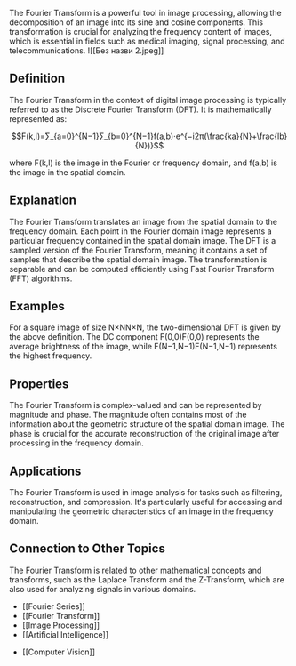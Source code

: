 The Fourier Transform is a powerful tool in image processing, allowing the decomposition of an image into its sine and cosine components. This transformation is crucial for analyzing the frequency content of images, which is essential in fields such as medical imaging, signal processing, and telecommunications.
![[Без назви 2.jpeg]]
## Definition

The Fourier Transform in the context of digital image processing is typically referred to as the Discrete Fourier Transform (DFT). It is mathematically represented as:

$$F(k,l)=∑_{a=0}^{N−1}∑_{b=0}^{N−1}f(a,b)⋅e^{−i2π(\frac{ka}{N}+\frac{lb}{N})}$$

where F(k,l) is the image in the Fourier or frequency domain, and f(a,b) is the image in the spatial domain.

## Explanation

The Fourier Transform translates an image from the spatial domain to the frequency domain. Each point in the Fourier domain image represents a particular frequency contained in the spatial domain image. The DFT is a sampled version of the Fourier Transform, meaning it contains a set of samples that describe the spatial domain image. The transformation is separable and can be computed efficiently using Fast Fourier Transform (FFT) algorithms.

## Examples

For a square image of size N×NN×N, the two-dimensional DFT is given by the above definition. The DC component F(0,0)F(0,0) represents the average brightness of the image, while F(N−1,N−1)F(N−1,N−1) represents the highest frequency.

## Properties

The Fourier Transform is complex-valued and can be represented by magnitude and phase. The magnitude often contains most of the information about the geometric structure of the spatial domain image. The phase is crucial for the accurate reconstruction of the original image after processing in the frequency domain.

## Applications

The Fourier Transform is used in image analysis for tasks such as filtering, reconstruction, and compression. It's particularly useful for accessing and manipulating the geometric characteristics of an image in the frequency domain.

## Connection to Other Topics

The Fourier Transform is related to other mathematical concepts and transforms, such as the Laplace Transform and the Z-Transform, which are also used for analyzing signals in various domains.
* [[Fourier Series]]
* [[Fourier Transform]]
* [[Image Processing]]
* [[Artificial Intelligence]]
- [[Computer Vision]]